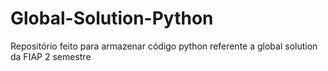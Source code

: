 # Global-Solution-Python
Repositório feito para armazenar código python referente a global solution da FIAP 2 semestre

